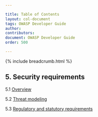 ```yaml
---

title: Table of Contents
layout: col-document
tags: OWASP Developer Guide
author:
contributors:
document: OWASP Developer Guide
order: 500

---
```


{% include breadcrumb.html %}
## 5. Security requirements

5.1 [Overview](01-security-requirements.md)

5.2 [Threat modeling](02-threat-modeling.md)

5.3 [Regulatory and statutory requirements](03-regulatory-statutory-requirements.md)
